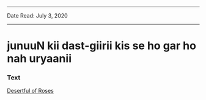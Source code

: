 ***
Date Read: July 3, 2020
***

# junuuN kii dast-giirii kis se ho gar ho nah uryaanii

### Text
[Desertful of Roses](http://www.columbia.edu/itc/mealac/pritchett/00ghalib/064/index_064.html)

